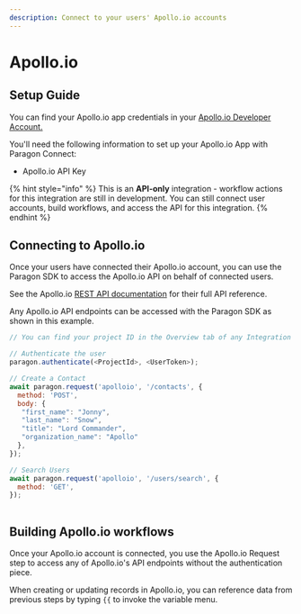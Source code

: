 ```yaml
---
description: Connect to your users' Apollo.io accounts
---
```


# Apollo.io

## Setup Guide

You can find your Apollo.io app credentials in your [Apollo.io Developer Account.](https://apolloio.github.io/apollo-api-docs/?shell#introduction)

You'll need the following information to set up your Apollo.io App with Paragon Connect:

* Apollo.io API Key

{% hint style="info" %}
This is an **API-only** integration - workflow actions for this integration are still in development. You can still connect user accounts, build workflows, and access the API for this integration.
{% endhint %}

## Connecting to Apollo.io

Once your users have connected their Apollo.io account, you can use the Paragon SDK to access the Apollo.io API on behalf of connected users.

See the Apollo.io [REST API documentation](https://apolloio.github.io/apollo-api-docs/?shell#introduction) for their full API reference.

Any Apollo.io API endpoints can be accessed with the Paragon SDK as shown in this example.

```javascript
// You can find your project ID in the Overview tab of any Integration

// Authenticate the user
paragon.authenticate(<ProjectId>, <UserToken>);

// Create a Contact            
await paragon.request('apolloio', '/contacts', {
  method: 'POST',
  body: { 
   "first_name": "Jonny",
   "last_name": "Snow",
   "title": "Lord Commander",
   "organization_name": "Apollo"
  },
});

// Search Users
await paragon.request('apolloio', '/users/search', {
  method: 'GET',
});
  
```

## Building Apollo.io workflows

Once your Apollo.io account is connected, you use the Apollo.io Request step to access any of Apollo.io's API endpoints without the authentication piece.

When creating or updating records in Apollo.io, you can reference data from previous steps by typing `{{` to invoke the variable menu.
